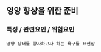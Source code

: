 ## 영양 향상을 위한 준비


### 특성 / 관련요인 / 위험요인

>                
                   
    영양 상태를 향사하고자 하는 욕구를 표현함

